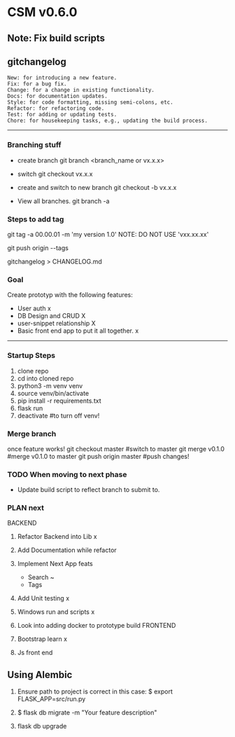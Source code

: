 # CSM v0.6.0 
## Note: Fix build scripts

## gitchangelog 
    New: for introducing a new feature.
    Fix: for a bug fix.
    Change: for a change in existing functionality.
    Docs: for documentation updates.
    Style: for code formatting, missing semi-colons, etc.
    Refactor: for refactoring code.
    Test: for adding or updating tests.
    Chore: for housekeeping tasks, e.g., updating the build process.

-----

### Branching stuff
- create branch
git branch <branch_name or vx.x.x>

- switch
git checkout vx.x.x

- create and switch to new branch
git checkout -b vx.x.x

- View all branches.
git branch -a
### Steps to add tag
git tag -a 00.00.01 -m 'my version 1.0' NOTE: DO NOT USE 'vxx.xx.xx'  

git push origin --tags

gitchangelog > CHANGELOG.md

### Goal
Create prototyp with the following features:
* User auth x
* DB Design and CRUD X 
* user-snippet relationship X
* Basic front end app to put it all together. x

---

### Startup Steps
1. clone repo
2. cd into cloned repo
3. python3 -m venv venv
4. source venv/bin/activate
5. pip install -r requirements.txt
6. flask run
7. deactivate #to turn off venv!
### Merge branch
once feature works!
git checkout master #switch to master
git merge v0.1.0 #merge v0.1.0 to master
git push origin master #push changes!

### TODO When moving to next phase
* Update build script to reflect branch to submit to.
### PLAN next

BACKEND
1. Refactor Backend into Lib x
2. Add Documentation while refactor
3. Implement Next App feats
    * Search ~ 
    * Tags
4. Add Unit testing x
5. Windows run and scripts x
6. Look into adding docker to prototype build
FRONTEND

1. Bootstrap learn x
2. Js front end

## Using Alembic

1. Ensure path to project is correct in this case: $ export FLASK_APP=src/run.py

2. $ flask db migrate -m "Your feature description"
3. flask db upgrade


